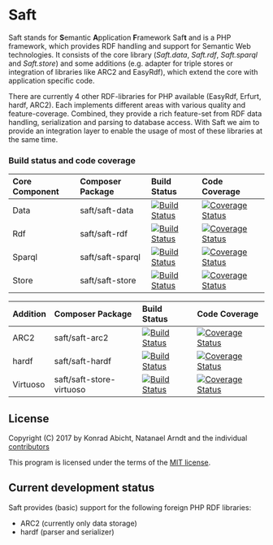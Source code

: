# Saft

Saft stands for **S**emantic **A**pplication **F**ramework Saf**t** and is a PHP framework, which provides RDF handling and support for Semantic Web technologies. It consists of the core library (_Saft.data_, _Saft.rdf_, _Saft.sparql_ and _Saft.store_) and some additions (e.g. adapter for triple stores or integration of libraries like ARC2 and EasyRdf), which extend the core with application specific code.

There are currently 4 other RDF-libraries for PHP available (EasyRdf, Erfurt, hardf, ARC2). Each implements different areas with various quality and feature-coverage. Combined, they provide a rich feature-set from RDF data handling, serialization and parsing to database access. With Saft we aim to provide an integration layer to enable the usage of most of these libraries at the same time.

### Build status and code coverage

| Core Component | Composer Package | Build Status                                                                                                              | Code Coverage                                                                                                                                                      |
|:---------------|:-----------------|:--------------------------------------------------------------------------------------------------------------------------|:-------------------------------------------------------------------------------------------------------------------------------------------------------------------|
| Data           | saft/saft-data   | [![Build Status](https://travis-ci.org/SaftIng/Saft.data.svg?branch=master)](https://travis-ci.org/SaftIng/Saft.data)     | [![Coverage Status](https://coveralls.io/repos/github/SaftIng/Saft.data/badge.svg?branch=master)](https://coveralls.io/github/SaftIng/Saft.data?branch=master)     |
| Rdf            | saft/saft-rdf    | [![Build Status](https://travis-ci.org/SaftIng/Saft.rdf.svg?branch=master)](https://travis-ci.org/SaftIng/Saft.rdf)       | [![Coverage Status](https://coveralls.io/repos/github/SaftIng/Saft.rdf/badge.svg?branch=master)](https://coveralls.io/github/SaftIng/Saft.rdf?branch=master)       |
| Sparql         | saft/saft-sparql | [![Build Status](https://travis-ci.org/SaftIng/Saft.sparql.svg?branch=master)](https://travis-ci.org/SaftIng/Saft.sparql) | [![Coverage Status](https://coveralls.io/repos/github/SaftIng/Saft.sparql/badge.svg?branch=master)](https://coveralls.io/github/SaftIng/Saft.sparql?branch=master) |
| Store          | saft/saft-store  | [![Build Status](https://travis-ci.org/SaftIng/Saft.store.svg?branch=master)](https://travis-ci.org/SaftIng/Saft.store)   | [![Coverage Status](https://coveralls.io/repos/github/SaftIng/Saft.store/badge.svg?branch=master)](https://coveralls.io/github/SaftIng/Saft.store?branch=master)   |

| Addition | Composer Package         | Build Status                                                                                                                              | Code Coverage                                                                                                                                                                      |
|:---------|:-------------------------|:------------------------------------------------------------------------------------------------------------------------------------------|:-----------------------------------------------------------------------------------------------------------------------------------------------------------------------------------|
| ARC2     | saft/saft-arc2           | [![Build Status](https://travis-ci.org/SaftIng/Saft.arc2.svg?branch=master)](https://travis-ci.org/SaftIng/Saft.arc2)                     | [![Coverage Status](https://coveralls.io/repos/github/SaftIng/Saft.arc2/badge.svg?branch=master)](https://coveralls.io/github/SaftIng/Saft.arc2?branch=master)                     |
| hardf    | saft/saft-hardf          | [![Build Status](https://travis-ci.org/SaftIng/Saft.hardf.svg?branch=master)](https://travis-ci.org/SaftIng/Saft.hardf)                   | [![Coverage Status](https://coveralls.io/repos/github/SaftIng/Saft.hardf/badge.svg?branch=master)](https://coveralls.io/github/SaftIng/Saft.hardf?branch=master)                   |
| Virtuoso | saft/saft-store-virtuoso | [![Build Status](https://travis-ci.org/SaftIng/Saft.store.virtuoso.svg?branch=master)](https://travis-ci.org/SaftIng/Saft.store.virtuoso) | [![Coverage Status](https://coveralls.io/repos/github/SaftIng/Saft.store.virtuoso/badge.svg?branch=master)](https://coveralls.io/github/SaftIng/Saft.store.virtuoso?branch=master) |

## License

Copyright (C) 2017 by Konrad Abicht, Natanael Arndt and the individual [contributors](CONTRIBUTORS)

This program is licensed under the terms of the [MIT license](https://github.com/SaftIng/Saft/blob/master/LICENSE).

## Current development status

Saft provides (basic) support for the following foreign PHP RDF libraries:

* ARC2 (currently only data storage)
* hardf (parser and serializer)
